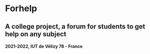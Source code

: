 # Forhelp
## A college project, a forum for students to get help on any subject
#### 2021-2022, IUT de Vélizy 78 - France
